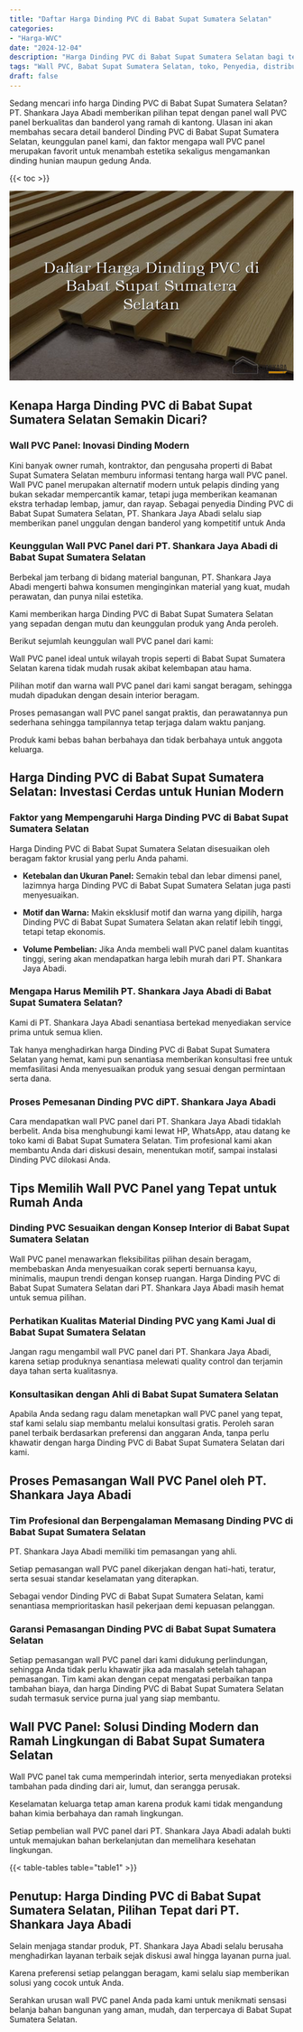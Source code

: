 ```yaml
---
title: "Daftar Harga Dinding PVC di Babat Supat Sumatera Selatan"
categories: 
- "Harga-WVC"
date: "2024-12-04"
description: "Harga Dinding PVC di Babat Supat Sumatera Selatan bagi tempat tinggal, office, serta ritel. Produk terbaik, beragam motif, pilihan warna menarik, beserta jasa penempatan ditangani oleh teknisi berpengalaman serta kepastian resmi!|Jasa penyediaan Dinding PVC di Babat Supat Sumatera Selatan untuk kebutuhan hunian, office, atau gerai, dengan panel unggulan dan pemasangan oleh tim berpengalaman dan garansi resmi.|Solusi Dinding PVC di Babat Supat Sumatera Selatan yang terpercaya bagi rumah, perkantoran, dan gerai, dengan panel berkualitas dan pemasangan ditangani oleh teknisi berpengalaman dan garansi resmi.|Distribusi Dinding PVC di Babat Supat Sumatera Selatan untuk tempat tinggal, perkantoran, dan gerai, dengan produk berkualitas dan pemasangan oleh tenaga ahli profesional, dilengkapi dengan jaminan resmi.}"
tags: "Wall PVC, Babat Supat Sumatera Selatan, toko, Penyedia, distributor"
draft: false
---
```


Sedang mencari info harga Dinding PVC di Babat Supat Sumatera Selatan? PT. Shankara Jaya Abadi memberikan pilihan tepat dengan panel wall PVC panel berkualitas dan banderol yang ramah di kantong. Ulasan ini akan membahas secara detail banderol Dinding PVC di Babat Supat Sumatera Selatan, keunggulan panel kami, dan faktor mengapa wall PVC panel merupakan favorit untuk menambah estetika sekaligus mengamankan dinding hunian maupun gedung Anda.

{{< toc >}}

![Daftar Harga Dinding PVC di Babat Supat Sumatera Selatan](/images/Harga-WVC/Daftar-Harga-Dinding-PVC-di-Babat-Supat-Sumatera-Selatan.png)


## Kenapa Harga Dinding PVC di Babat Supat Sumatera Selatan Semakin Dicari?

### Wall PVC Panel: Inovasi Dinding Modern

Kini banyak owner rumah, kontraktor, dan pengusaha properti di Babat Supat Sumatera Selatan memburu informasi tentang harga wall PVC panel. Wall PVC panel merupakan alternatif modern untuk pelapis dinding yang bukan sekadar mempercantik kamar, tetapi juga memberikan keamanan ekstra terhadap lembap, jamur, dan rayap. Sebagai penyedia Dinding PVC di Babat Supat Sumatera Selatan, PT. Shankara Jaya Abadi selalu siap memberikan panel unggulan dengan banderol yang kompetitif untuk Anda

### Keunggulan Wall PVC Panel dari PT. Shankara Jaya Abadi di Babat Supat Sumatera Selatan

Berbekal jam terbang di bidang material bangunan, PT. Shankara Jaya Abadi mengerti bahwa konsumen menginginkan material yang kuat, mudah perawatan, dan punya nilai estetika.

Kami memberikan harga Dinding PVC di Babat Supat Sumatera Selatan yang sepadan dengan mutu dan keunggulan produk yang Anda peroleh.

Berikut sejumlah keunggulan wall PVC panel dari kami:

Wall PVC panel ideal untuk wilayah tropis seperti di Babat Supat Sumatera Selatan karena tidak mudah rusak akibat kelembapan atau hama.

Pilihan motif dan warna wall PVC panel dari kami sangat beragam, sehingga mudah dipadukan dengan desain interior beragam.

Proses pemasangan wall PVC panel sangat praktis, dan perawatannya pun sederhana sehingga tampilannya tetap terjaga dalam waktu panjang.

Produk kami bebas bahan berbahaya dan tidak berbahaya untuk anggota keluarga.

## Harga Dinding PVC di Babat Supat Sumatera Selatan: Investasi Cerdas untuk Hunian Modern

### Faktor yang Mempengaruhi Harga Dinding PVC di Babat Supat Sumatera Selatan

Harga Dinding PVC di Babat Supat Sumatera Selatan disesuaikan oleh beragam faktor krusial yang perlu Anda pahami.

- **Ketebalan dan Ukuran Panel:** Semakin tebal dan lebar dimensi panel, lazimnya harga Dinding PVC di Babat Supat Sumatera Selatan juga pasti menyesuaikan.

- **Motif dan Warna:** Makin eksklusif motif dan warna yang dipilih, harga Dinding PVC di Babat Supat Sumatera Selatan akan relatif lebih tinggi, tetapi tetap ekonomis.

- **Volume Pembelian:** Jika Anda membeli wall PVC panel dalam kuantitas tinggi, sering akan mendapatkan harga lebih murah dari PT. Shankara Jaya Abadi.

### Mengapa Harus Memilih PT. Shankara Jaya Abadi di Babat Supat Sumatera Selatan?

Kami di PT. Shankara Jaya Abadi senantiasa bertekad menyediakan service prima untuk semua klien.

Tak hanya menghadirkan harga Dinding PVC di Babat Supat Sumatera Selatan yang hemat, kami pun senantiasa memberikan konsultasi free untuk memfasilitasi Anda menyesuaikan produk yang sesuai dengan permintaan serta dana.

### Proses Pemesanan Dinding PVC diPT. Shankara Jaya Abadi

Cara mendapatkan wall PVC panel dari PT. Shankara Jaya Abadi tidaklah berbelit. Anda bisa menghubungi kami lewat HP, WhatsApp, atau datang ke toko kami di Babat Supat Sumatera Selatan. Tim profesional kami akan membantu Anda dari diskusi desain, menentukan motif, sampai instalasi Dinding PVC dilokasi Anda.

## Tips Memilih Wall PVC Panel yang Tepat untuk Rumah Anda

### Dinding PVC Sesuaikan dengan Konsep Interior di Babat Supat Sumatera Selatan

Wall PVC panel menawarkan fleksibilitas pilihan desain beragam, membebaskan Anda menyesuaikan corak seperti bernuansa kayu, minimalis, maupun trendi dengan konsep ruangan. Harga Dinding PVC di Babat Supat Sumatera Selatan dari PT. Shankara Jaya Abadi masih hemat untuk semua pilihan.

### Perhatikan Kualitas Material Dinding PVC yang Kami Jual di Babat Supat Sumatera Selatan

Jangan ragu mengambil wall PVC panel dari PT. Shankara Jaya Abadi, karena setiap produknya senantiasa melewati quality control dan terjamin daya tahan serta kualitasnya.

### Konsultasikan dengan Ahli di Babat Supat Sumatera Selatan

Apabila Anda sedang ragu dalam menetapkan wall PVC panel yang tepat, staf kami selalu siap membantu melalui konsultasi gratis. Peroleh saran panel terbaik berdasarkan preferensi dan anggaran Anda, tanpa perlu khawatir dengan harga Dinding PVC di Babat Supat Sumatera Selatan dari kami.

## Proses Pemasangan Wall PVC Panel oleh PT. Shankara Jaya Abadi

### Tim Profesional dan Berpengalaman Memasang Dinding PVC di Babat Supat Sumatera Selatan

PT. Shankara Jaya Abadi memiliki tim pemasangan yang ahli.

Setiap pemasangan wall PVC panel dikerjakan dengan hati-hati, teratur, serta sesuai standar keselamatan yang diterapkan.

Sebagai vendor Dinding PVC di Babat Supat Sumatera Selatan, kami senantiasa memprioritaskan hasil pekerjaan demi kepuasan pelanggan.

### Garansi Pemasangan Dinding PVC di Babat Supat Sumatera Selatan

Setiap pemasangan wall PVC panel dari kami didukung perlindungan, sehingga Anda tidak perlu khawatir jika ada masalah setelah tahapan pemasangan. Tim kami akan dengan cepat mengatasi perbaikan tanpa tambahan biaya, dan harga Dinding PVC di Babat Supat Sumatera Selatan sudah termasuk service purna jual yang siap membantu.

## Wall PVC Panel: Solusi Dinding Modern dan Ramah Lingkungan di Babat Supat Sumatera Selatan

Wall PVC panel tak cuma memperindah interior, serta menyediakan proteksi tambahan pada dinding dari air, lumut, dan serangga perusak.

Keselamatan keluarga tetap aman karena produk kami tidak mengandung bahan kimia berbahaya dan ramah lingkungan.

Setiap pembelian wall PVC panel dari PT. Shankara Jaya Abadi adalah bukti untuk memajukan bahan berkelanjutan dan memelihara kesehatan lingkungan.

{{< table-tables table="table1" >}}

## Penutup: Harga Dinding PVC di Babat Supat Sumatera Selatan, Pilihan Tepat dari PT. Shankara Jaya Abadi

Selain menjaga standar produk, PT. Shankara Jaya Abadi selalu berusaha menghadirkan layanan terbaik sejak diskusi awal hingga layanan purna jual.

Karena preferensi setiap pelanggan beragam, kami selalu siap memberikan solusi yang cocok untuk Anda.

Serahkan urusan wall PVC panel Anda pada kami untuk menikmati sensasi belanja bahan bangunan yang aman, mudah, dan terpercaya di Babat Supat Sumatera Selatan.